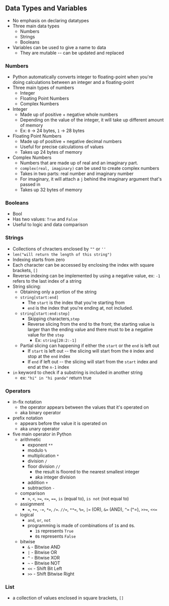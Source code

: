 ## Data Types and Variables

* No emphasis on declaring datatypes
* Three main data types 
    * Numbers 
    * Strings
    * Booleans 
* Variables can be used to give a name to data 
    * They are mutable -- can be updated and replaced 

### Numbers

* Python automatically converts integer to floating-point when you're doing calculations between an integer and a floating-point
* Three main types of numbers
    * Integer 
    * Floating Point Numbers 
    * Complex Numbers 
* Integer 
    * Made up of positive + negative whole numbers 
    * Depending on the value of the integer, it will take up different amount of memory
    * Ex: `0` -> 24 bytes, `1` -> 28 bytes 
* Floating Point Numbers 
    * Made up of positive + negative decimal numbers 
    * Useful for precise calculations of values 
    * Takes up 24 bytes of memory 
* Complex Numbers 
    * Numbers that are made up of real and an imaginary part. 
    * `complex(real, imaginary)` can be used to create complex numbers 
    * Takes in two parts: real number and imaginary number
    * For imaginary, it will attach a `j` behind the imaginary argument that's passed in
    * Takes up 32 bytes of memory 


### Booleans

* Bool 
* Has two values: `True` and `False`
* Useful to logic and data comparison 


### Strings
 
* Collections of chracters enclosed by `""` or `''`
* `len("will return the length of this string")`
* Indexing starts from zero 
* Each character can be accessed by enclosing the index with square brackets, `[]`
* Reverse indexing can be implemented by using a negative value, ex: `-1` refers to the last index of a string
* String slicing: 
    * Obtaining only a portion of the string
    * `string[start:end]`
        * The `start` is the index that you're starting from 
        * `end` is the index that you're ending at, not included. 
    * `string[start:end:step]`
        * Skipping characters,`step` 
        * Reverse slicing from the end to the front; the starting value is larger than the ending value and there must to be a negative value for the `step`
            * Ex: `string[20:2:-1]`
    * Partial slicing can happening if either the `start` or the `end` is left out 
        * If `start` is left out -- the slicing will start from the `0` index and stop at the `end` index
        * If `end` if left out -- the slicing will start  from the `start` index and end at the `n-1` index
* `in` keyword to check if a substring is included in another string 
    * ex: `"hi" in "hi panda"` return true

### Operators 

* in-fix notation 
    * the operator appears between the values that it's operated on 
    * aka binary operator 
* prefix notation 
    * appears before the value it is operated on
    * aka unary operator
* five main operator in Python 
    * arithmetic 
        * exponent `**`
        * modulo `%`
        * multiplication `*`
        * division `/`
        * floor division `//`
            * the result is floored to the nearest smallest integer 
            * aka integer division 
        * addition `+`
        * subtraction `-`
    * comparison 
        * `>`, `<`, `>=`, `<=`, `==`, `is` (equal to), `is not` (not equal to)
    * assignment 
        * `=`, `+=`, `-=`, `*=`, `/=`. `//=`, `**=`, `%=`, `|=` (OR), `&=` (AND), `^=` (^=), `>>=`, `<<=`
    * logical 
        * `and`, `or`, `not`
        * programming is made of combinations of `1`s and `0`s. 
            * `1`s represents `True`
            * `0`s represents `False`
    * bitwise 
        * `&` - Bitwise AND
        * `|` - Bitwise OR
        * `^` - Bitwise XOR
        * `~` - Bitwise NOT
        * `<<` - Shift Bit Left
        * `>>` - Shift Bitwise Right

### List 

* a collection of values enclosed in square brackets, `[]`

